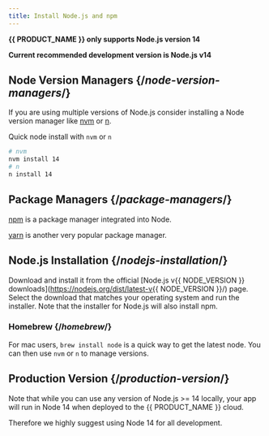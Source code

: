 ```yaml
---
title: Install Node.js and npm
---
```


**{{ PRODUCT_NAME }} only supports Node.js version 14**

**Current recommended development version is Node.js v14**

## Node Version Managers {/*node-version-managers*/}

If you are using multiple versions of Node.js consider installing a Node version manager like [nvm](https://github.com/nvm-sh/nvm) or [n](https://www.npmjs.com/package/n).

Quick node install with `nvm` or `n`

```bash
# nvm
nvm install 14
# n
n install 14
```

## Package Managers {/*package-managers*/}

[npm](https://www.npmjs.com/) is a package manager integrated into Node.

[yarn](https://classic.yarnpkg.com/en/docs/cli/) is another very popular package manager.

## Node.js Installation {/*nodejs-installation*/}

Download and install it from the official [Node.js v{{ NODE_VERSION }} downloads](https://nodejs.org/dist/latest-v{{ NODE_VERSION }}/) page. Select the download that matches your operating system and run the installer. Note that the installer for Node.js will also install npm.

### Homebrew {/*homebrew*/}

For mac users, `brew install node` is a quick way to get the latest node. You can then use `nvm` or `n` to manage versions.

## Production Version {/*production-version*/}

Note that while you can use any version of Node.js >= 14 locally, your app will run in Node 14 when deployed to the {{ PRODUCT_NAME }} cloud.

Therefore we highly suggest using Node 14 for all development.
